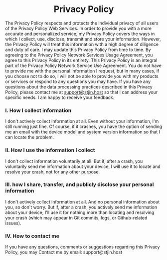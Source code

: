 <h1 align="center">Privacy Policy</h1>

The Privacy Policy respects and protects the individual privacy of all users of the Privacy Policy Web Services.
In order to provide you with a more accurate and personalized service, my Privacy Policy covers the ways in which I collect, use, disclose, transmit and store your information.
However, the Privacy Policy will treat this information with a high degree of diligence and duty of care. I may update this Privacy Policy from time to time.
By agreeing to the Privacy Policy Network Services Usage Agreement, you agree to this Privacy Policy in its entirety.
This Privacy Policy is an integral part of the Privacy Policy Network Service Use Agreement.
You do not have to provide me with the personal information I request, but in many cases, if you choose not to do so, I will not be able to provide you with my products or services or respond to any questions you may have.
If you have any questions about the data processing practices described in this Privacy Policy, please contact me at [support@stjin.host](mailto:support@stjin.host) so that I can address your specific needs. I am happy to receive your feedback.

<h3> I. How I collect information</h3>
I don't actively collect information at all. Even without your information, I'm still running just fine. Of course, if it crashes, you have the option of sending me an email with the device model and system version information so that I can locate the problem.

<h3> II. How I use the information I collect</h3>
I don't collect information voluntarily at all. But if, after a crash, you voluntarily send me information about your device, I will use it to locate and resolve your crash, not for any other purpose.

<h3> III. how I share, transfer, and publicly disclose your personal information</h3>
I don't actively collect information at all. And no personal information about you, so don't worry.
But if, after a crash, you actively send me information about your device, I'll use it for nothing more than locating and resolving your crash (which may appear in Git commits, logs, or Github-related issues).

<h3>IV. How to contact me</h3>
If you have any questions, comments or suggestions regarding this Privacy Policy, you may
Contact me by email: support@stjin.host
